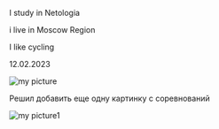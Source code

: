 I study in Netologia

i live in Moscow Region

I like cycling

12.02.2023

![my picture](https://www.sdushor15.ru/sites/default/files/styles/blog_teaser/public/IMG_1118.JPG?itok=UkMv9E0o)

Решил добавить еще одну картинку с соревнований 

![my picture1](https://cdnn21.img.ria.ru/images/07e6/07/05/1800511405_0:29:2253:1296_1920x0_80_0_0_5c7156651ffbc207853cfbf408c21754.jpg)
